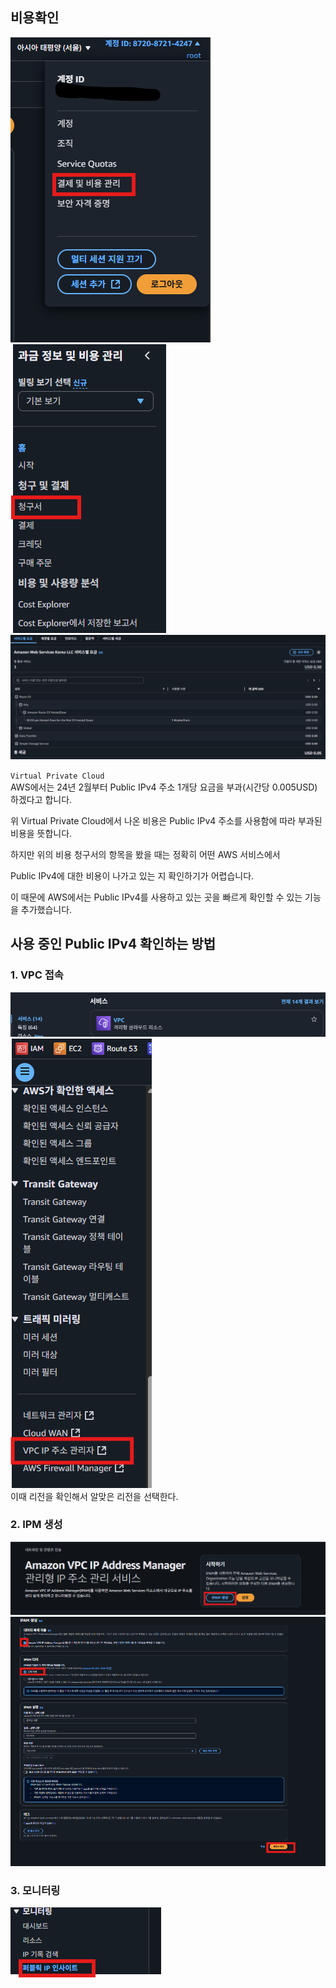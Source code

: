 ## 비용확인
![img_146.png](img/img_146.png)  
![img_147.png](img/img_147.png)  
![img_148.png](img/img_148.png)  

`Virtual Private Cloud`  
AWS에서는 24년 2월부터 Public IPv4 주소 1개당 요금을 부과(시간당 0.005USD)하겠다고 합니다.

위 Virtual Private Cloud에서 나온 비용은 Public IPv4 주소를 사용함에 따라 부과된 비용을 뜻합니다.

하지만 위의 비용 청구서의 항목을 봤을 때는 정확히 어떤 AWS 서비스에서

Public IPv4에 대한 비용이 나가고 있는 지 확인하기가 어렵습니다.   

이 때문에 AWS에서는 Public IPv4를 사용하고 있는 곳을 빠르게 확인할 수 있는 기능을 추가했습니다.  
  
## 사용 중인 Public IPv4 확인하는 방법  
### 1. VPC 접속
![img_149.png](img/img_149.png)  
![img_150.png](img/img_150.png)    
이때 리전을 확인해서 알맞은 리전을 선택한다.  
### 2. IPM 생성
![img_151.png](img/img_151.png)  
![img_152.png](img/img_152.png)  
  
### 3. 모니터링
![img_154.png](img/img_154.png)
